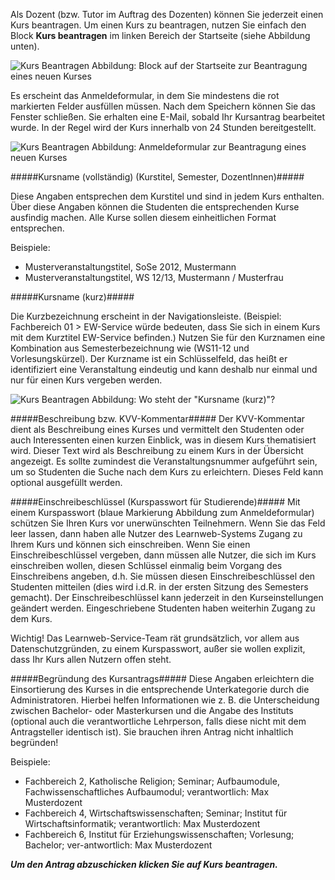 Als Dozent (bzw. Tutor im Auftrag des Dozenten) können Sie jederzeit einen Kurs beantragen.
Um einen Kurs zu beantragen, nutzen Sie einfach den Block **Kurs beantragen** im linken Bereich der Startseite (siehe Abbildung unten).

![Kurs Beantragen]({{site.url}}/images/screenshots/kurs_beantragen01.png)
Abbildung: Block auf der Startseite zur Beantragung eines neuen Kurses
 
Es erscheint das Anmeldeformular, in dem Sie mindestens die rot markierten Felder ausfüllen müssen.
Nach dem Speichern können Sie das Fenster schließen.
Sie erhalten eine E-Mail, sobald Ihr Kursantrag bearbeitet wurde.
In der Regel wird der Kurs innerhalb von 24 Stunden bereitgestellt.

![Kurs Beantragen]({{site.url}}/images/screenshots/kurs_beantragen02.png)
Abbildung: Anmeldeformular zur Beantragung eines neuen Kurses
 

#####Kursname (vollständig) (Kurstitel, Semester, DozentInnen)#####

Diese Angaben entsprechen dem Kurstitel und sind in jedem Kurs enthalten.
Über diese Angaben können die Studenten die entsprechenden Kurse ausfindig machen.
Alle Kurse sollen diesem einheitlichen Format entsprechen.

Beispiele:
* Musterveranstaltungstitel, SoSe 2012, Mustermann
* Musterveranstaltungstitel, WS 12/13, Mustermann / Musterfrau

#####Kursname (kurz)#####

Die Kurzbezeichnung erscheint in der Navigationsleiste.
(Beispiel: Fachbereich 01 > EW-Service würde bedeuten, dass Sie sich in einem Kurs mit dem Kurztitel EW-Service befinden.)
Nutzen Sie für den Kurznamen eine Kombination aus Semesterbezeichnung wie (WS11-12 und Vorlesungskürzel).
Der Kurzname ist ein Schlüsselfeld, das heißt er identifiziert eine Veranstaltung eindeutig und kann deshalb nur einmal und nur für einen Kurs vergeben werden.

![Kurs Beantragen]({{site.url}}/images/screenshots/kurs_beantragen03.png)
Abbildung: Wo steht der "Kursname (kurz)"?
 
#####Beschreibung bzw. KVV-Kommentar#####
Der KVV-Kommentar dient als Beschreibung eines Kurses und vermittelt den Studenten oder auch Interessenten einen kurzen Einblick, was in diesem Kurs thematisiert wird.
Dieser Text wird als Beschreibung zu einem Kurs in der Übersicht angezeigt.
Es sollte zumindest die Veranstaltungsnummer aufgeführt sein, um so Studenten die Suche nach dem Kurs zu erleichtern.
Dieses Feld kann optional ausgefüllt werden.

#####Einschreibeschlüssel (Kurspasswort für Studierende)#####
Mit einem Kurspasswort (blaue Markierung Abbildung zum Anmeldeformular) schützen Sie Ihren Kurs vor unerwünschten Teilnehmern.
Wenn Sie das Feld leer lassen, dann haben alle Nutzer des Learnweb-Systems Zugang zu Ihrem Kurs und können sich einschreiben.
Wenn Sie einen Einschreibeschlüssel vergeben, dann müssen alle Nutzer, die sich im Kurs einschreiben wollen, diesen Schlüssel einmalig beim Vorgang des Einschreibens angeben, d.h. Sie müssen diesen Einschreibeschlüssel den Studenten mitteilen (dies wird i.d.R. in der ersten Sitzung des Semesters gemacht).
Der Einschreibeschlüssel kann jederzeit in den Kurseinstellungen geändert werden.
Eingeschriebene Studenten haben weiterhin Zugang zu dem Kurs.

<div class="tip" markdown="1">
Wichtig! Das Learnweb-Service-Team rät grundsätzlich, vor allem aus Datenschutzgründen, zu einem Kurspasswort, außer sie wollen explizit, dass Ihr Kurs allen Nutzern offen steht. 
</div>

#####Begründung des Kursantrags#####
Diese Angaben erleichtern die Einsortierung des Kurses in die entsprechende Unterkategorie durch die Administratoren.
Hierbei helfen Informationen wie z. B. die Unterscheidung zwischen Bachelor- oder Masterkursen und die Angabe des Instituts (optional auch die verantwortliche Lehrperson, falls diese nicht mit dem Antragsteller identisch ist).
Sie brauchen ihren Antrag nicht inhaltlich begründen!

Beispiele:
* Fachbereich 2, Katholische Religion; Seminar; Aufbaumodule, Fachwissenschaftliches Aufbaumodul; verantwortlich: Max Musterdozent
* Fachbereich 4, Wirtschaftswissenschaften; Seminar; Institut für Wirtschaftsinformatik; verantwortlich: Max Musterdozent
* Fachbereich 6, Institut für Erziehungswissenschaften; Vorlesung; Bachelor; ver-antwortlich: Max Musterdozent

***Um den Antrag abzuschicken klicken Sie auf Kurs beantragen.***
